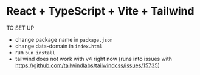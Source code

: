 # React + TypeScript + Vite + Tailwind

TO SET UP

- change package name in `package.json`
- change data-domain in `index.html`
- run `bun install`
- tailwind does not work with v4 right now (runs into issues with https://github.com/tailwindlabs/tailwindcss/issues/15735)
